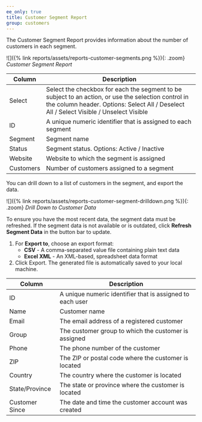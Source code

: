 ```yaml
---
ee_only: true
title: Customer Segment Report
group: customers
---
```


The Customer Segment Report provides information about the number of customers in each segment.

![]({% link reports/assets/reports-customer-segments.png %}){: .zoom}
_Customer Segment Report_

|Column|Description|
|--- |--- |
|Select|Select the checkbox for each the segment to be subject to an action, or use the selection control in the column header. Options: Select All / Deselect All / Select Visible / Unselect Visible|
|ID|A unique numeric identifier that is assigned to each segment|
|Segment|Segment name|
|Status|Segment status. Options: Active / Inactive|
|Website|Website to which the segment is assigned|
|Customers|Number of customers assigned to a segment|

You can drill down to a list of customers in the segment, and export the data.

![]({% link reports/assets/reports-customer-segment-drilldown.png %}){: .zoom}
_Drill Down to Customer Data_

To ensure you have the most recent data, the segment data must be refreshed. If the segment data is not available or is outdated, click **Refresh Segment Data** in the button bar to update.

1. For **Export to**, choose an export format:
    - **CSV** - A comma-separated value file containing plain text data
    - **Excel XML** - An XML-based, spreadsheet data format
1. Click <span class="btn">Export</span>.
   The generated file is automatically saved to your local machine.

|Column|Description|
|--- |--- |
|ID|A unique numeric identifier that is assigned to each user|
|Name|Customer name|
|Email|The email address of a registered customer|
|Group|The customer group to which the customer is assigned|
|Phone|The phone number of the customer|
|ZIP|The ZIP or postal code where the customer is located|
|Country|The country where the customer is located|
|State/Province|The state or province where the customer is located|
|Customer Since|The date and time the customer account was created|
